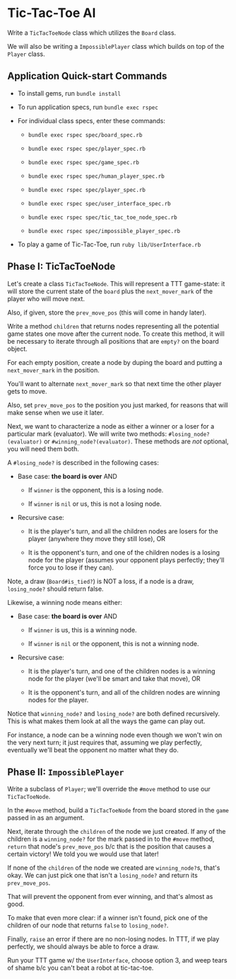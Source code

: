 # Tic-Tac-Toe AI

Write a `TicTacToeNode` class which utilizes the `Board` class.

We will also be writing a `ImpossiblePlayer` class which builds on top of the `Player` class.

## Application Quick-start Commands

* To install gems, run `bundle install`

* To run application specs, run `bundle exec rspec`

* For individual class specs, enter these commands:

    * `bundle exec rspec spec/board_spec.rb`

    * `bundle exec rspec spec/player_spec.rb`

    * `bundle exec rspec spec/game_spec.rb`

    * `bundle exec rspec spec/human_player_spec.rb`

    * `bundle exec rspec spec/player_spec.rb`

    * `bundle exec rspec spec/user_interface_spec.rb`

    * `bundle exec rspec spec/tic_tac_toe_node_spec.rb`

    * `bundle exec rspec spec/impossible_player_spec.rb`

* To play a game of Tic-Tac-Toe, run `ruby lib/UserInterface.rb`

## Phase I: TicTacToeNode

Let's create a class `TicTacToeNode`. This will represent a TTT game-state: it will store the current state of the `board` plus the `next_mover_mark` of the player who will move next.

Also, if given, store the `prev_move_pos` (this will come in handy later).

Write a method `children` that returns nodes representing all the potential game states one move after the current node. To create this method, it will be necessary to iterate through all positions that are `empty?` on the board object.

For each empty position, create a node by duping the board and putting a `next_mover_mark` in the position. 

You'll want to alternate `next_mover_mark` so that next time the other player gets to move.

Also, set `prev_move_pos` to the position you just marked, for reasons that will make sense when we use it later.

Next, we want to characterize a node as either a winner or a loser for a particular mark (evaluator). We will write two methods: `#losing_node?(evaluator)` or `#winning_node?(evaluator)`. These methods are *not* optional, you will need them both.

A `#losing_node?` is described in the following cases:

* Base case: **the board is over** AND

    * If `winner` is the opponent, this is a losing node.

    * If `winner` is `nil` or us, this is not a losing node.

* Recursive case:

    * It is the player's turn, and all the children nodes are losers for the player (anywhere they move they still lose), OR

    * It is the opponent's turn, and one of the children nodes is a losing node for the player (assumes your opponent plays perfectly; they'll force you to lose if they can).

Note, a draw (`Board#is_tied?`) is NOT a loss, if a node is a draw, `losing_node?` should return false.

Likewise, a winning node means either:

* Base case: **the board is over** AND

    * If `winner` is us, this is a winning node.

    * If `winner` is `nil` or the opponent, this is not a winning node.

* Recursive case:

    * It is the player's turn, and one of the children nodes is a winning node for the player (we'll be smart and take that move), OR

    * It is the opponent's turn, and all of the children nodes are winning nodes for the player.

Notice that `winning_node?` and `losing_node?` are both defined recursively. This is what makes them look at all the ways the game can play out.

For instance, a node can be a winning node even though we won't win on the very next turn; it just requires that, assuming we play perfectly, eventually we'll beat the opponent no matter what they do.

## Phase II: `ImpossiblePlayer`

Write a subclass of `Player`; we'll override the `#move` method to use our `TicTacToeNode`.

In the `#move` method, build a `TicTacToeNode` from the board stored in the `game` passed in as an argument. 

Next, iterate through the `children` of the node we just created. If any of the children is a `winning_node?` for the mark passed in to the `#move` method, `return` that node's `prev_move_pos` b/c that is the position that causes a certain victory! We told you we would use that later!

If none of the `children` of the node we created are `winning_node?`s, that's okay. We can just pick one that isn't a `losing_node?` and return its `prev_move_pos`.

That will prevent the opponent from ever winning, and that's almost as good.

To make that even more clear: if a winner isn't found, pick one of the children of our node that returns `false` to `losing_node?`.

Finally, `raise` an error if there are no non-losing nodes. In TTT, if we play perfectly, we should always be able to force a draw.

Run your TTT game w/ the `UserInterface`, choose option 3, and weep tears of shame b/c you can't beat a robot at tic-tac-toe.
